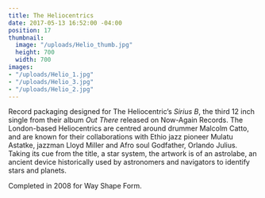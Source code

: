 ```yaml
---
title: The Heliocentrics
date: 2017-05-13 16:52:00 -04:00
position: 17
thumbnail:
  image: "/uploads/Helio_thumb.jpg"
  height: 700
  width: 700
images:
- "/uploads/Helio_1.jpg"
- "/uploads/Helio_3.jpg"
- "/uploads/Helio_2.jpg"
---
```


Record packaging designed for The Heliocentric’s *Sirius B*, the third 12 inch single from their album *Out There* released on Now-Again Records. The London-based Heliocentrics are centred around drummer Malcolm Catto, and are known for their collaborations with Ethio jazz pioneer Mulatu Astatke, jazzman Lloyd Miller and Afro soul Godfather, Orlando Julius. Taking its cue from the title, a star system, the artwork is of an astrolabe, an ancient device historically used by astronomers and navigators to identify stars and planets.

Completed in 2008 for Way Shape Form.